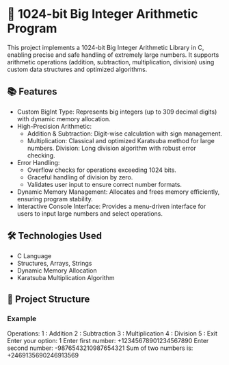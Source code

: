 # 🔢 1024-bit Big Integer Arithmetic Program

This project implements a 1024-bit Big Integer Arithmetic Library in C, enabling precise and safe handling of extremely large numbers. It supports arithmetic operations (addition, subtraction, multiplication, division) using custom data structures and optimized algorithms.

 ## 📚 Features
* Custom BigInt Type: Represents big integers (up to 309 decimal digits) with dynamic memory allocation.
* High-Precision Arithmetic:
    - Addition & Subtraction: Digit-wise calculation with sign management.
    - Multiplication: Classical and optimized Karatsuba method for large numbers.
Division: Long division algorithm with robust error checking.
* Error Handling:
    - Overflow checks for operations exceeding 1024 bits.
    - Graceful handling of division by zero.
    - Validates user input to ensure correct number formats.
* Dynamic Memory Management: Allocates and frees memory efficiently, ensuring program stability.
* Interactive Console Interface: Provides a menu-driven interface for users to input large numbers and select operations.
  
## 🛠 Technologies Used

* C Language
* Structures, Arrays, Strings
* Dynamic Memory Allocation
* Karatsuba Multiplication Algorithm

## 📂 Project Structure

### Example

Operations: 1 : Addition 2 : Subtraction 3 : Multiplication 4 : Division 5 : Exit Enter your option: 1 Enter first number: +12345678901234567890 Enter second number: -9876543210987654321 Sum of two numbers is: +2469135690246913569


